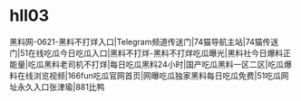 # hll03
黑料网-0621-黑料不打烊入口|Telegram频道传送门|74猫导航主站|74猫传送门|51在线吃瓜今日吃瓜入口|黑料不打烊-黑料不打烊吃瓜曝光|黑料社今日爆料正能量|吃瓜黑料老司机不打烊|每日吃瓜黑料24小时|国产吃瓜黑料一区二区|吃瓜爆料在线浏览视频|166fun吃瓜官网首页|网曝吃瓜独家黑料每日吃瓜免费|51吃瓜网址永久入口张津瑜|881比鸭
